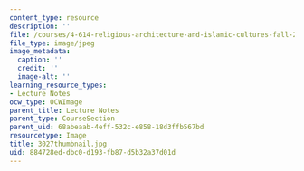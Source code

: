 ```yaml
---
content_type: resource
description: ''
file: /courses/4-614-religious-architecture-and-islamic-cultures-fall-2002/884728eddbc0d193fb87d5b32a37d01d_3027thumbnail.jpg
file_type: image/jpeg
image_metadata:
  caption: ''
  credit: ''
  image-alt: ''
learning_resource_types:
- Lecture Notes
ocw_type: OCWImage
parent_title: Lecture Notes
parent_type: CourseSection
parent_uid: 68abeaab-4eff-532c-e858-18d3ffb567bd
resourcetype: Image
title: 3027thumbnail.jpg
uid: 884728ed-dbc0-d193-fb87-d5b32a37d01d
---
```


